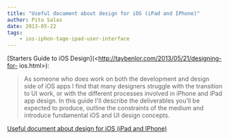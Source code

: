 ```yaml
---
title: "Useful document about design for iOS (iPad and IPhone)"
author: Pito Salas
date: 2013-05-22
tags:
    - ios-iphon-tage-ipad-user-interface
---
```




[Starters Guide to iOS Design](<http://taybenlor.com/2013/05/21/designing-for-
ios.html>):

> As someone who does work on both the development and design side of iOS apps
> I find that many designers struggle with the transition to UI work, or with
> the different processes involved in iPhone and iPad app design. In this
> guide I'll describe the deliverables you'll be expected to produce, outline
> the constraints of the medium and introduce fundamental iOS and UI design
> concepts.




[Useful document about design for iOS (iPad and IPhone)](None)
